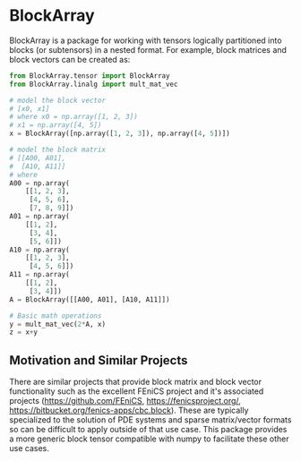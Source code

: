 # BlockArray

BlockArray is a package for working with tensors logically partitioned into blocks (or subtensors) in a nested format. For example, block matrices and block vectors can be created as:
```python
from BlockArray.tensor import BlockArray
from BlockArray.linalg import mult_mat_vec

# model the block vector
# [x0, x1]
# where x0 = np.array([1, 2, 3])
# x1 = np.array([4, 5])
x = BlockArray([np.array([1, 2, 3]), np.array([4, 5])])

# model the block matrix
# [[A00, A01],
#  [A10, A11]]
# where
A00 = np.array(
    [[1, 2, 3],
     [4, 5, 6],
     [7, 8, 9]])
A01 = np.array(
    [[1, 2],
     [3, 4],
     [5, 6]])
A10 = np.array(
    [[1, 2, 3],
     [4, 5, 6]])
A11 = np.array(
    [[1, 2],
     [3, 4]])
A = BlockArray([[A00, A01], [A10, A11]])

# Basic math operations
y = mult_mat_vec(2*A, x)
z = x+y
```

## Motivation and Similar Projects

There are similar projects that provide block matrix and block vector functionality such as the excellent FEniCS project and it's associated projects (https://github.com/FEniCS, https://fenicsproject.org/, https://bitbucket.org/fenics-apps/cbc.block). These are typically specialized to the solution of PDE systems and sparse matrix/vector formats so can be difficult to apply outside of that use case. This package provides a more generic block tensor compatible with numpy to facilitate these other use cases.
